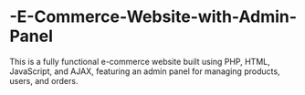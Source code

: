 # -E-Commerce-Website-with-Admin-Panel
This is a fully functional e-commerce website built using PHP, HTML, JavaScript, and AJAX, featuring an admin panel for managing products, users, and orders.
